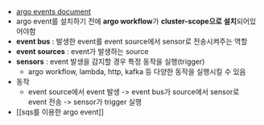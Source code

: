 - [argo events document](https://argoproj.github.io/argo-events/installation/)
- argo event를 설치하기 전에 **argo workflow**가 **cluster-scope으로 설치**되어있어야함
- **event bus** : 발생한 event를 event source에서 sensor로 전송시켜주는 역할
- **event sources** : event가 발생하는 source
- **sensors** : event 발생을 감지할 경우 특정 동작을 실행(trigger)
	- argo workflow, lambda, http, kafka 등 다양한 동작을 실행시킬 수 있음
- 동작
	- event source에서 event 발생 -> event bus가 source에서 sensor로 event 전송 -> sensor가 trigger 실행
- [[sqs를 이용한 argo event]]